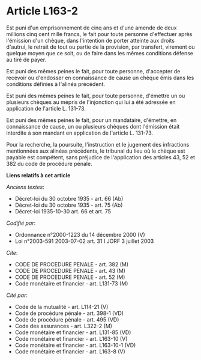 # Article L163-2

Est puni d'un emprisonnement de cinq ans et d'une amende de deux millions cinq cent mille francs, le fait pour toute personne
d'effectuer après l'émission d'un chèque, dans l'intention de porter atteinte aux droits d'autrui, le retrait de tout ou
partie de la provision, par transfert, virement ou quelque moyen que ce soit, ou de faire dans les mêmes conditions défense
au tiré de payer.

Est puni des mêmes peines le fait, pour toute personne, d'accepter de recevoir ou d'endosser en connaissance de cause un
chèque émis dans les conditions définies à l'alinéa précédent.

Est puni des mêmes peines le fait, pour toute personne, d'émettre un ou plusieurs chèques au mépris de l'injonction qui lui a
été adressée en application de l'article L. 131-73.

Est puni des mêmes peines le fait, pour un mandataire, d'émettre, en connaissance de cause, un ou plusieurs chèques dont
l'émission était interdite à son mandant en application de l'article L. 131-73.

Pour la recherche, la poursuite, l'instruction et le jugement des infractions mentionnées aux alinéas précédents, le tribunal
du lieu où le chèque est payable est compétent, sans préjudice de l'application des articles 43, 52 et 382 du code de
procédure pénale.

**Liens relatifs à cet article**

_Anciens textes_:

  - Décret-loi du 30 octobre 1935 - art. 66 (Ab)
  - Décret-loi du 30 octobre 1935 - art. 75 (Ab)
  - Décret-loi 1935-10-30 art. 66 et art. 75

_Codifié par_:

  - Ordonnance n°2000-1223 du 14 décembre 2000 (V)
  - Loi n°2003-591 2003-07-02 art. 31 I JORF 3 juillet 2003

_Cite_:

  - CODE DE PROCEDURE PENALE - art. 382 (M)
  - CODE DE PROCEDURE PENALE - art. 43 (M)
  - CODE DE PROCEDURE PENALE - art. 52 (M)
  - Code monétaire et financier - art. L131-73 (M)

_Cité par_:

  - Code de la mutualité - art. L114-21 (V)
  - Code de procédure pénale - art. 398-1 (VD)
  - Code de procédure pénale - art. 495 (VD)
  - Code des assurances - art. L322-2 (M)
  - Code monétaire et financier - art. L131-85 (VD)
  - Code monétaire et financier - art. L163-10 (V)
  - Code monétaire et financier - art. L163-10-1 (VD)
  - Code monétaire et financier - art. L163-8 (V)
